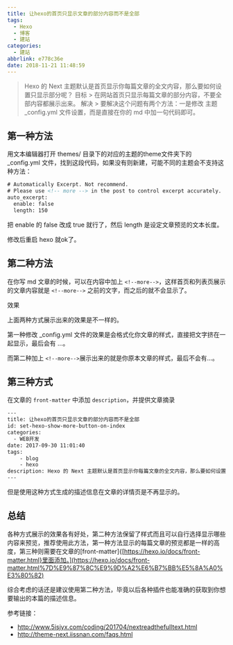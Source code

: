 ```yaml
---
title: 让hexo的首页只显示文章的部分内容而不是全部
tags:
  - Hexo
  - 博客
  - 建站
categories:
  - 建站
abbrlink: e778c36e
date: 2018-11-21 11:48:59
---
```


> Hexo 的 Next 主题默认是首页显示你每篇文章的全文内容，那么要如何设置只显示部分呢？
> 目标 > 在网站首页只显示每篇文章的部分内容，不要全部内容都展示出来。
> 解决 > 要解决这个问题有两个方法：一是修改 主题 _config.yml 文件设置，而是直接在你的 md 中加一句代码即可。

<!--more-->

## 第一种方法

用文本编辑器打开 themes/ 目录下的对应的主题的theme文件夹下的 _config.yml 文件，找到这段代码，如果没有则新建，可能不同的主题会不支持这种方法：

```xml
# Automatically Excerpt. Not recommend.
# Please use <!-- more --> in the post to control excerpt accurately.
auto_excerpt:
  enable: false
  length: 150
```

把 enable 的 false 改成 true 就行了，然后 length 是设定文章预览的文本长度。

修改后重启 hexo 就ok了。

## 第二种方法

在你写 md 文章的时候，可以在内容中加上 `<!--more-->`，这样首页和列表页展示的文章内容就是 `<!--more-->` 之前的文字，而之后的就不会显示了。

效果

上面两种方式展示出来的效果是不一样的。

第一种修改 _config.yml 文件的效果是会格式化你文章的样式，直接把文字挤在一起显示，最后会有 …。

而第二种加上 `<!--more-->`展示出来的就是你原本文章的样式，最后不会有…。

## 第三种方式

在文章的 `front-matter` 中添加 `description`，并提供文章摘录

```xml
---
title: 让hexo的首页只显示文章的部分内容而不是全部
id: set-hexo-show-more-button-on-index
categories:
  - WEB开发
date: 2017-09-30 11:01:40
tags:
    - blog
    - hexo
description: Hexo 的 Next 主题默认是首页显示你每篇文章的全文内容，那么要如何设置只显示部分呢？正如你现在看到的本篇文章，只显示到这里。
---
```

但是使用这种方式生成的描述信息在文章的详情页是不再显示的。

## 总结

各种方式展示的效果各有好处，第二种方法保留了样式而且可以自行选择显示哪些内容来预览，推荐使用此方法，第一种方法显示的每篇文章的预览都是一样的高度，第三种则需要在文章的[front-matter]{[https://hexo.io/docs/front-matter.html}里面添加。](https://hexo.io/docs/front-matter.html%7D%E9%87%8C%E9%9D%A2%E6%B7%BB%E5%8A%A0%E3%80%82)

综合考虑的话还是建议使用第二种方法，毕竟以后各种插件也能准确的获取到你想要输出的本篇的描述信息。

参考链接：

- <http://www.5isjyx.com/coding/201704/nextreadthefulltext.html>
- <http://theme-next.iissnan.com/faqs.html>